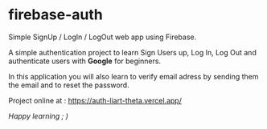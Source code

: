 # firebase-auth
Simple SignUp / LogIn / LogOut web app using Firebase.

A simple authentication project to learn Sign Users up, Log In, Log Out and authenticate users with **Google** for beginners.

In this application you will also learn to verify email adress by sending them the email and to reset the password.

Project online at : https://auth-liart-theta.vercel.app/

*Happy learning ; )*
